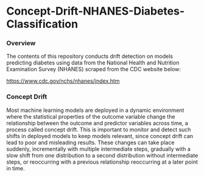 # Concept-Drift-NHANES-Diabetes-Classification

### Overview
The contents of this repository conducts drift detection on models predicting diabetes using data from the National Health and Nutrition Examination Survey (NHANES) scraped from the CDC website below:

https://www.cdc.gov/nchs/nhanes/index.htm

### Concept Drift
Most machine learning models are deployed in a dynamic environment where the statistical properties of the outcome variable change the relationship between the outcome and predictor variables across time, a process called concept drift. This is important to monitor and detect such shifts in deployed models to keep models relevant, since concept drift can lead to poor and misleading results. These changes can take place suddenly, incrementally with multiple intermediate steps, gradually with a slow shift from one distribution to a second distribution without intermediate steps, or reoccurring with a previous relationship reoccurring at a later point in time. 